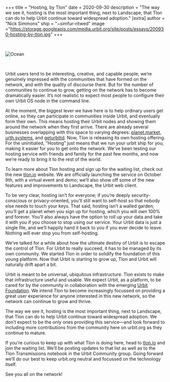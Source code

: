 +++
title = "Hosting, by Tlon"
date = 2020-09-30
description = "The way we see it, hosting is the most important thing, next to Landscape, that Tlon can do to help Urbit continue toward widespread adoption."
[extra]
author = "Nick Simmons"
ship = "~simfur-ritwed"
image ="https://storage.googleapis.com/media.urbit.org/site/posts/essays/200930-hosting-by-tlon.jpg"
+++

<br>

![Ocean](https://storage.googleapis.com/media.urbit.org/site/posts/essays/200930-hosting-by-tlon.jpg)

<br>

Urbit users tend to be interesting, creative, and capable people; we’re genuinely impressed with the communities that have formed on the network, and with the quality of discourse there. But for the number of communities to continue to grow, getting on the network has to become dramatically easier. It’s not realistic to expect most people to configure their own Urbit OS node in the command line.

At the moment, the biggest lever we have here is to help ordinary users get online, so they can participate in communities inside Urbit, and eventually form their own. This means hosting their Urbit nodes and showing them around the network when they first arrive. There are already several businesses overlapping with this space to varying degrees: [planet.market](https://planet.market/), [urth.systems](https://urth.systems/), and [geturbitid](https://www.geturbitid.com/). Now, Tlon is releasing its own hosting offering. For the uninitiated, “Hosting” just means that we run your urbit ship for you, making it easier for you to get onto the network. We’ve been testing our hosting service with friends and family for the past few months, and now we’re ready to bring it to the rest of the world. 

To learn more about Tlon hosting and sign up for the waiting list, check out the new [tlon.io](https://tlon.io/) website. We are officially launching the service on October 9th, with a virtual event and demo; we’ll also show off some of the new features and improvements to Landscape, the Urbit web client. 

To be very clear, hosting isn’t for everyone; if you’re deeply security-conscious or privacy-oriented, you’ll still want to self-host so that nobody else needs to touch your keys. That said, hosting isn’t a walled garden; you’ll get a planet when you sign up for hosting, which you will own 100% and forever. You’ll also always have the option to roll up your data and take it with you if you choose to stop using our service. Your Urbit data is just a single file, and we’ll happily hand it back to you if you ever decide to leave. Nothing will ever stop you from self-hosting.

We’ve talked for a while about how the ultimate destiny of Urbit is to escape the control of Tlon. For Urbit to really succeed, it has to be managed by its own community. We started Tlon in order to solidify the foundation of this young platform. Now that Urbit is starting to grow up, Tlon and Urbit will naturally drift apart a bit. 

Urbit is meant to be universal, ubiquitous infrastructure. Tlon exists to make that infrastructure useful and usable. We expect Urbit, as a platform, to be cared for by the community in collaboration with the emerging [Urbit Foundation](https://urbit.org/blog/first-steps-towards-urbit-org/). We intend Tlon to become increasingly focussed on providing a great user experience for anyone interested in this new network, so the network can continue to grow and thrive.

The way we see it, hosting is the most important thing, next to Landscape, that Tlon can do to help Urbit continue toward widespread adoption. We don’t expect to be the only ones providing this service—and look forward to including more contributions from the community here on urbit.org as they continue to mature.

If you’re curious to keep up with what Tlon is doing here, head to [tlon.io](https://tlon.io) and join the waiting list. We’ll be posting updates to that list as well as to the Tlon Transmissions notebook in the Urbit Community group. Going forward we’ll do our best to keep urbit.org neutral and focussed on the technology itself.

See you all on the network!
